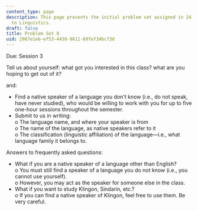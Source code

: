 ```yaml
---
content_type: page
description: This page presents the initial problem set assigned in 24.900 Introduction
  to Linguistics.
draft: false
title: Problem Set 0
uid: 2967e1eb-ef53-4438-9611-69fef34bc73d
---
```

Due: Session 3

Tell us about yourself: what got you interested in this class? what are you hoping to get out of it? 

and: 

- Find a native speaker of a language you don't know (i.e., do not speak, have never studied), who would be willing to work with you for up to five one-hour sessions throughout the semester. 
- Submit to us in writing:     
    o The language name, and where your speaker is from     
    o The name of the language, as native speakers refer to it     
    o The classification (linguistic affiliation) of the language—i.e., what language family it belongs to. 

Answers to frequently asked questions:

- What if you are a native speaker of a language other than English?     
    o You must still find a speaker of a language you do not know (i.e., you cannot use yourself).     
    o However, you may act as the speaker for someone else in the class. 
- What if you want to study Klingon, Sindarin, etc.?     
    o If you can find a native speaker of Klingon, feel free to use them. Be very careful.